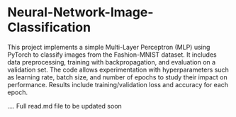# Neural-Network-Image-Classification
This project implements a simple Multi-Layer Perceptron (MLP) using PyTorch to classify images from the Fashion-MNIST dataset. 
It includes data preprocessing, training with backpropagation, and evaluation on a validation set. 
The code allows experimentation with hyperparameters such as learning rate, batch size, and number of epochs to study their impact on performance. 
Results include training/validation loss and accuracy for each epoch.

.... Full read.md file to be updated soon
